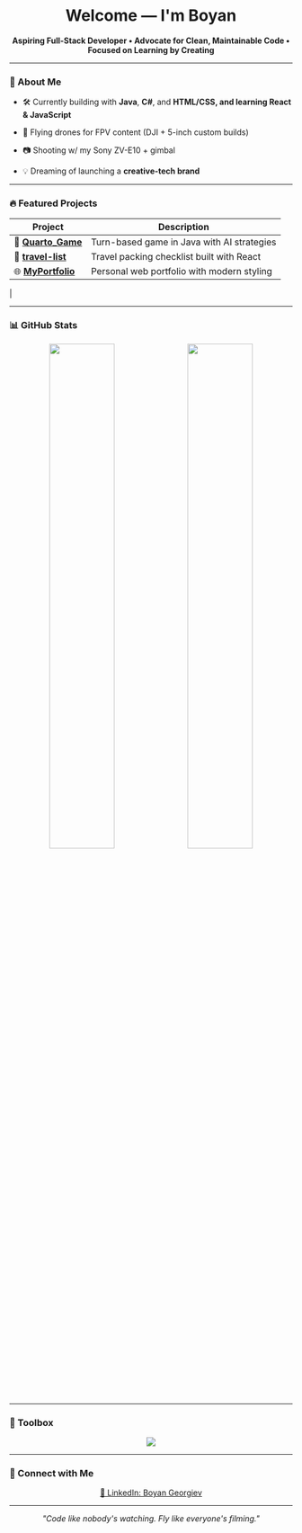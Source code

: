 <h1 align="center">Welcome — I'm Boyan</h1>
<p align="center">
  <strong>Aspiring Full-Stack Developer • Advocate for Clean, Maintainable Code • Focused on Learning by Creating</strong>
</p>

---

### 🧠 About Me

- 🛠️ Currently building with **Java**, **C#**, and **HTML/CSS,  and learning React & JavaScript**

- 🚁 Flying drones for FPV content (DJI + 5-inch custom builds)
- 📷 Shooting w/ my Sony ZV-E10 + gimbal

- 💡 Dreaming of launching a **creative-tech brand**

---

### 🔥 Featured Projects

| Project | Description |
|--------|-------------|
| 🎲 [**Quarto_Game**](https://github.com/boyangeorgiev25/Quarto_Game) | Turn-based game in Java with AI strategies |
| 🎒 [**travel-list**](https://github.com/boyangeorgiev25/travel-list) | Travel packing checklist built with React | 
| 🌐 [**MyPortfolio**](https://github.com/boyangeorgiev25/MyPortfolio) | Personal web portfolio with modern styling |
|

---

### 📊 GitHub Stats

<p align="center">
  <img src="https://github-readme-stats.vercel.app/api?username=boyangeorgiev25&show_icons=true&theme=tokyonight&hide_border=true" width="48%" />
  <img src="https://github-readme-stats.vercel.app/api/top-langs/?username=boyangeorgiev25&layout=compact&theme=tokyonight&hide_border=true" width="48%" />
</p>

---

### 🧰 Toolbox

<p align="center">
  <img src="https://skillicons.dev/icons?i=java,cs,html,css,js,react,git,vscode,github" />
</p>

---

### 🔗 Connect with Me

<p align="center">
  <a href="https://www.linkedin.com/in/boyan-georgiev-08853329b" target="_blank">💼 LinkedIn: Boyan Georgiev</a>
</p>

---

<p align="center">
  <i>"Code like nobody's watching. Fly like everyone's filming."</i>
</p>

